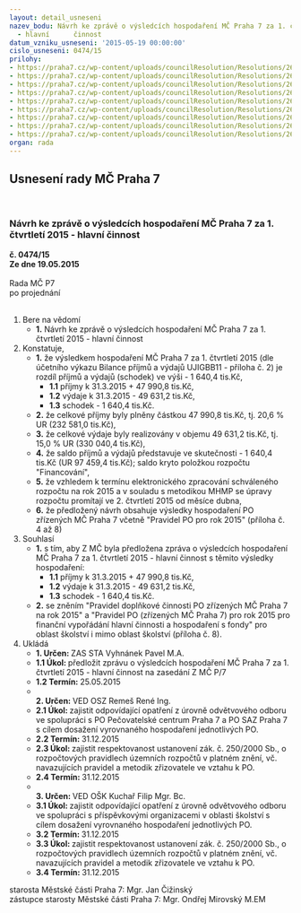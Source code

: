 ```yaml
---
layout: detail_usneseni
nazev_bodu: Návrh ke zprávě o výsledcích hospodaření MČ Praha 7 za 1. čtvrtletí 2015
  - hlavní      činnost
datum_vzniku_usneseni: '2015-05-19 00:00:00'
cislo_usneseni: 0474/15
prilohy:
- https://praha7.cz/wp-content/uploads/councilResolution/Resolutions/26375/29-15-p%c5%99%c3%adloha_%c4%8d._1__d%c5%afvodov%c3%a1_zpr%c3%a1va_-_rozbor_1._%c4%8dtvrtlet%c3%ad_2015.doc
- https://praha7.cz/wp-content/uploads/councilResolution/Resolutions/26375/29-15-p%c5%99%c3%adloiha_%c4%8d._2__bilance_p%c5%99%c3%adjm%c5%af_a_v%c3%bddaj%c5%af.pdf
- https://praha7.cz/wp-content/uploads/councilResolution/Resolutions/26375/29-15-p%c5%99%c3%adloha_%c4%8d._3_%c4%8derp%c3%a1n%c3%ad_kapit%c3%a1lov%c3%bdch_v%c3%bddaj%c5%af.xlsx
- https://praha7.cz/wp-content/uploads/councilResolution/Resolutions/26375/29-15-p%c5%99%c3%adloha_%c4%8d._4_v%c3%bdsledky_hospoda%c5%99en%c3%ad_jednotliv%c3%bdch_pr%c3%a1vn%c3%adch_subjekt%c5%af_-_po.xls
- https://praha7.cz/wp-content/uploads/councilResolution/Resolutions/26375/29-15-p%c5%99%c3%adloha_%c4%8d._5_koment%c3%a1%c5%99_o%c5%a1k_k_rozboru_hospoda%c5%99en%c3%ad_po_m%c5%a1_a_z%c5%a1_za_1._%c4%8dtvrtlet%c3%ad_2015.doc
- https://praha7.cz/wp-content/uploads/councilResolution/Resolutions/26375/29-15-p%c5%99%c3%adloha_%c4%8d._6_zhodnocen%c3%ad_proveden%c3%a9_odv%c4%9btvov%c3%bdm_odborem_u_po_pa%c4%8dovatelsk%c3%a9_centrum.doc
- https://praha7.cz/wp-content/uploads/councilResolution/Resolutions/26375/29-15-p%c5%99%c3%adloha_%c4%8d._7_zhodnocen%c3%ad_proveden%c3%a9_osz_u_po_saz.doc
- https://praha7.cz/wp-content/uploads/councilResolution/Resolutions/26375/29-15-p%c5%99%c3%adloha_%c4%8d._8__pravidla_%c4%8dinnosti_pro_po_pro_rok_2015.doc
- https://praha7.cz/wp-content/uploads/councilResolution/Resolutions/26375/29-15-n%c3%a1vrh_usnesen%c3%ad_zm%c4%8d_rozbor_hospoda%c5%99en%c3%ad_za_1._%c4%8dtvrtlet%c3%ad_2015.doc
organ: rada
---
```

<div id="ucUsn_pList" class="usn">
	<span><h2>Usnesení rady MČ Praha 7 </h2>
<br></span><div class="standBody">
<span><h3>Návrh ke zprávě o výsledcích hospodaření MČ Praha 7 za 1. čtvrtletí 2015 - hlavní      činnost</h3></span><div class="center">
		<strong>č. 0474/15</strong><br>
	</div>
<div class="center">
		<strong>Ze dne 19.05.2015</strong><br><br>
	</div>Rada MČ P7<br> po projednání<br><br><ol>
<li>Bere na vědomí<ul><li>
<strong>1.</strong> Návrh ke zprávě o výsledcích hospodaření MČ Praha 7 za 1. čtvrtletí 2015 - hlavní činnost</li></ul>
</li>
<li>Konstatuje,<ul>
<li>
<strong>1.</strong> že výsledkem hospodaření MČ Praha 7 za 1. čtvrtletí 2015 (dle účetního výkazu Bilance příjmů a výdajů UJIGBB11 - příloha č. 2) je rozdíl příjmů a výdajů (schodek)              ve výši                  - 1 640,4 tis.Kč, <ul>
<li>
<strong>1.1</strong> příjmy k  31.3.2015              + 47 990,8 tis.Kč,</li>
<li>
<strong>1.2</strong> výdaje k 31.3.2015               -  49 631,2 tis.Kč,</li>
<li>
<strong>1.3</strong> schodek                                -    1 640,4 tis.Kč.     </li>
</ul>
</li>
<li>
<strong>2.</strong> že celkové příjmy byly plněny částkou  47 990,8 tis.Kč, tj. 20,6 %  UR              (232 581,0 tis.Kč), </li>
<li>
<strong>3.</strong> že celkové výdaje byly realizovány v objemu 49 631,2 tis.Kč, tj. 15,0  %  UR    (330 040,4 tis.Kč),</li>
<li>
<strong>4.</strong> že saldo příjmů a výdajů  představuje ve skutečnosti  - 1 640,4 tis.Kč                 (UR 97 459,4 tis.Kč); saldo kryto položkou rozpočtu "Financování",</li>
<li>
<strong>5.</strong> že vzhledem  k  termínu elektronického zpracování schváleného rozpočtu na rok 2015 a v souladu s  metodikou  MHMP se úpravy rozpočtu promítají ve               2. čtvrtletí 2015 od měsíce dubna,</li>
<li>
<strong>6.</strong> že předložený návrh obsahuje výsledky hospodaření PO zřízených MČ Praha 7 včetně "Pravidel PO pro rok 2015" (příloha č. 4 až 8)  </li>
</ul>
</li>
<li>Souhlasí<ul>
<li>
<strong>1.</strong> s tím, aby Z MČ byla předložena zpráva o výsledcích hospodaření MČ Praha 7          za 1. čtvrtletí 2015 - hlavní činnost s těmito výsledky hospodaření:<ul>
<li>
<strong>1.1</strong> příjmy k 31.3.2015                       +    47 990,8 tis.Kč,</li>
<li>
<strong>1.2</strong> výdaje k 31.3.2015                       -     49 631,2 tis.Kč,</li>
<li>
<strong>1.3</strong> schodek                                         -      1 640,4 tis.Kč. </li>
</ul>
</li>
<li>
<strong>2.</strong> se zněním  "Pravidel doplňkové činnosti PO zřízených MČ Praha 7 na rok 2015" a  "Pravidel PO (zřízených MČ Praha 7) pro rok 2015 pro  finanční vypořádání hlavní činnosti a hospodaření s fondy"  pro oblast školství i mimo oblast školství (příloha č. 8).</li>
</ul>
</li>
<li>Ukládá<ul>
<li>
<strong>1. Určen: </strong>ZAS STA Vyhnánek Pavel M.A.</li>
<li>
<strong>1.1 Úkol: </strong>předložit zprávu o výsledcích hospodaření MČ Praha 7 za 1. čtvrtletí 2015 - hlavní činnost na zasedání Z MČ P/7</li>
<li>
<strong>1.2 Termín: </strong>25.05.2015</li>
<li>
<strong><br>2. Určen: </strong>VED OSZ Remeš René Ing.</li>
<li>
<strong>2.1 Úkol: </strong>zajistit odpovídající opatření z úrovně odvětvového odboru ve spolupráci s PO Pečovatelské centrum Praha 7 a PO SAZ Praha 7 s cílem dosažení vyrovnaného hospodaření jednotlivých PO.   </li>
<li>
<strong>2.2 Termín: </strong>31.12.2015</li>
<li>
<strong>2.3 Úkol: </strong>zajistit respektovanost ustanovení zák. č. 250/2000 Sb., o rozpočtových pravidlech územních rozpočtů v platném znění, vč. navazujících pravidel a metodik zřizovatele ve vztahu k PO. </li>
<li>
<strong>2.4 Termín: </strong>31.12.2015</li>
<li>
<strong><br>3. Určen: </strong>VED OŠK Kuchař Filip Mgr. Bc.</li>
<li>
<strong>3.1 Úkol: </strong>zajistit odpovídající opatření z úrovně odvětvového odboru ve spolupráci s příspěvkovými organizacemi v oblasti školství s cílem dosažení vyrovnaného hospodaření jednotlivých PO.   </li>
<li>
<strong>3.2 Termín: </strong>31.12.2015</li>
<li>
<strong>3.3 Úkol: </strong>zajistit respektovanost ustanovení zák. č. 250/2000 Sb., o rozpočtových pravidlech územních rozpočtů v platném znění, vč. navazujících pravidel a metodik zřizovatele ve vztahu k PO. </li>
<li>
<strong>3.4 Termín: </strong>31.12.2015</li>
</ul>
</li>
</ol>starosta Městské části Praha 7: Mgr. Jan Čižinský<br>zástupce starosty Městské části Praha 7: Mgr. Ondřej Mirovský M.EM 
</div>
</div>